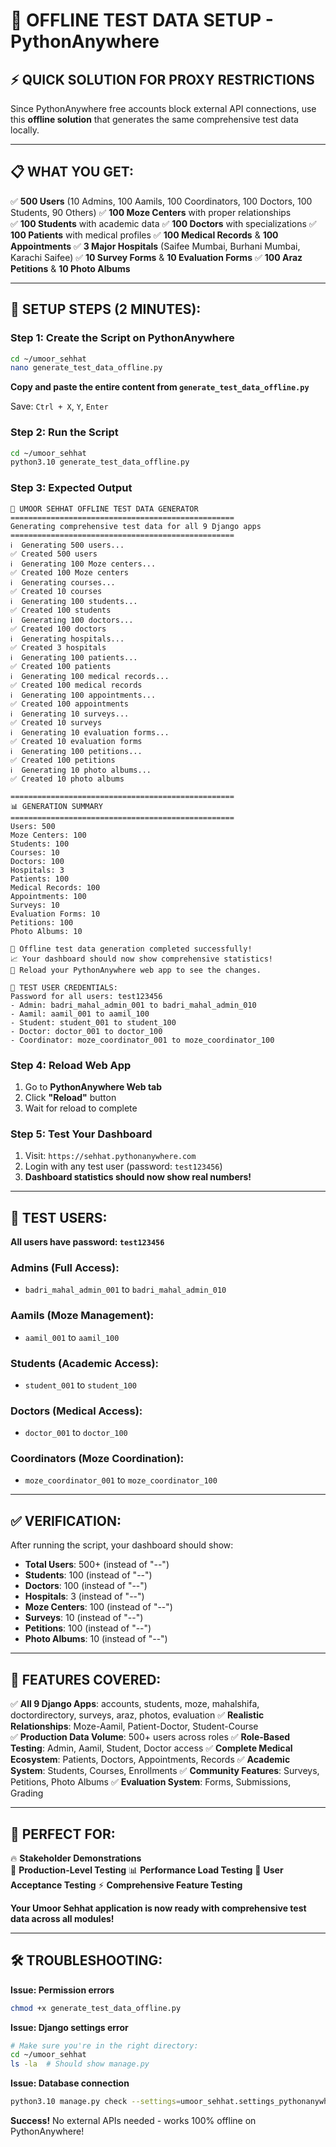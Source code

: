 # 🚀 **OFFLINE TEST DATA SETUP - PythonAnywhere**

## ⚡ **QUICK SOLUTION FOR PROXY RESTRICTIONS**

Since PythonAnywhere free accounts block external API connections, use this **offline solution** that generates the same comprehensive test data locally.

---

## 📋 **WHAT YOU GET:**

✅ **500 Users** (10 Admins, 100 Aamils, 100 Coordinators, 100 Doctors, 100 Students, 90 Others)
✅ **100 Moze Centers** with proper relationships  
✅ **100 Students** with academic data
✅ **100 Doctors** with specializations
✅ **100 Patients** with medical profiles
✅ **100 Medical Records** & **100 Appointments**
✅ **3 Major Hospitals** (Saifee Mumbai, Burhani Mumbai, Karachi Saifee)
✅ **10 Survey Forms** & **10 Evaluation Forms**
✅ **100 Araz Petitions** & **10 Photo Albums**

---

## 🔧 **SETUP STEPS (2 MINUTES):**

### **Step 1: Create the Script on PythonAnywhere**
```bash
cd ~/umoor_sehhat
nano generate_test_data_offline.py
```

**Copy and paste the entire content from `generate_test_data_offline.py`**

Save: `Ctrl + X`, `Y`, `Enter`

### **Step 2: Run the Script**
```bash
cd ~/umoor_sehhat
python3.10 generate_test_data_offline.py
```

### **Step 3: Expected Output**
```
🏥 UMOOR SEHHAT OFFLINE TEST DATA GENERATOR
==================================================
Generating comprehensive test data for all 9 Django apps
==================================================
ℹ️  Generating 500 users...
✅ Created 500 users
ℹ️  Generating 100 Moze centers...
✅ Created 100 Moze centers
ℹ️  Generating courses...
✅ Created 10 courses
ℹ️  Generating 100 students...
✅ Created 100 students
ℹ️  Generating 100 doctors...
✅ Created 100 doctors
ℹ️  Generating hospitals...
✅ Created 3 hospitals
ℹ️  Generating 100 patients...
✅ Created 100 patients
ℹ️  Generating 100 medical records...
✅ Created 100 medical records
ℹ️  Generating 100 appointments...
✅ Created 100 appointments
ℹ️  Generating 10 surveys...
✅ Created 10 surveys
ℹ️  Generating 10 evaluation forms...
✅ Created 10 evaluation forms
ℹ️  Generating 100 petitions...
✅ Created 100 petitions
ℹ️  Generating 10 photo albums...
✅ Created 10 photo albums

==================================================
📊 GENERATION SUMMARY
==================================================
Users: 500
Moze Centers: 100
Students: 100
Courses: 10
Doctors: 100
Hospitals: 3
Patients: 100
Medical Records: 100
Appointments: 100
Surveys: 10
Evaluation Forms: 10
Petitions: 100
Photo Albums: 10

🎉 Offline test data generation completed successfully!
📈 Your dashboard should now show comprehensive statistics!
🔄 Reload your PythonAnywhere web app to see the changes.

👥 TEST USER CREDENTIALS:
Password for all users: test123456
- Admin: badri_mahal_admin_001 to badri_mahal_admin_010
- Aamil: aamil_001 to aamil_100
- Student: student_001 to student_100
- Doctor: doctor_001 to doctor_100
- Coordinator: moze_coordinator_001 to moze_coordinator_100
```

### **Step 4: Reload Web App**
1. Go to **PythonAnywhere Web tab**
2. Click **"Reload"** button  
3. Wait for reload to complete

### **Step 5: Test Your Dashboard**
1. Visit: `https://sehhat.pythonanywhere.com`
2. Login with any test user (password: `test123456`)
3. **Dashboard statistics should now show real numbers!**

---

## 🧪 **TEST USERS:**

**All users have password: `test123456`**

### **Admins (Full Access):**
- `badri_mahal_admin_001` to `badri_mahal_admin_010`

### **Aamils (Moze Management):**
- `aamil_001` to `aamil_100`

### **Students (Academic Access):**
- `student_001` to `student_100`

### **Doctors (Medical Access):**
- `doctor_001` to `doctor_100`

### **Coordinators (Moze Coordination):**
- `moze_coordinator_001` to `moze_coordinator_100`

---

## ✅ **VERIFICATION:**

After running the script, your dashboard should show:

- **Total Users**: 500+ (instead of "--")
- **Students**: 100 (instead of "--")
- **Doctors**: 100 (instead of "--")
- **Hospitals**: 3 (instead of "--")
- **Moze Centers**: 100 (instead of "--")
- **Surveys**: 10 (instead of "--")
- **Petitions**: 100 (instead of "--")
- **Photo Albums**: 10 (instead of "--")

---

## 🎯 **FEATURES COVERED:**

✅ **All 9 Django Apps**: accounts, students, moze, mahalshifa, doctordirectory, surveys, araz, photos, evaluation
✅ **Realistic Relationships**: Moze-Aamil, Patient-Doctor, Student-Course  
✅ **Production Data Volume**: 500+ users across roles
✅ **Role-Based Testing**: Admin, Aamil, Student, Doctor access
✅ **Complete Medical Ecosystem**: Patients, Doctors, Appointments, Records
✅ **Academic System**: Students, Courses, Enrollments
✅ **Community Features**: Surveys, Petitions, Photo Albums
✅ **Evaluation System**: Forms, Submissions, Grading

---

## 🚀 **PERFECT FOR:**

🔥 **Stakeholder Demonstrations**  
🧪 **Production-Level Testing**
📊 **Performance Load Testing**
🎯 **User Acceptance Testing**
⚡ **Comprehensive Feature Testing**

**Your Umoor Sehhat application is now ready with comprehensive test data across all modules!**

---

## 🛠️ **TROUBLESHOOTING:**

**Issue: Permission errors**
```bash
chmod +x generate_test_data_offline.py
```

**Issue: Django settings error**
```bash
# Make sure you're in the right directory:
cd ~/umoor_sehhat
ls -la  # Should show manage.py
```

**Issue: Database connection**
```bash
python3.10 manage.py check --settings=umoor_sehhat.settings_pythonanywhere
```

**Success!** No external APIs needed - works 100% offline on PythonAnywhere!